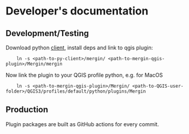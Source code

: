 
# Developer's documentation
## Development/Testing
Download python [client](https://github.com/MerginMaps/python-api-client), install deps and
link to qgis plugin:
```
    ln -s <path-to-py-client>/mergin/ <path-to-mergin-qgis-plugin>/Mergin/mergin
```

Now link the plugin to your QGIS profile python, e.g. for MacOS
```  
    ln -s <path-to-mergin-qgis-plugin>/Mergin/ <path-to-QGIS-user-folder>/QGIS3/profiles/default/python/plugins/Mergin
```

## Production

Plugin packages are built as GitHub actions for every commit.
